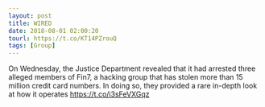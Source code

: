 ```yaml
---
layout: post
title: WIRED
date: 2018-08-01 02:00:20
tourl: https://t.co/KT14PZrouQ
tags: [Group]
---
```

On Wednesday, the Justice Department revealed that it had arrested three alleged members of Fin7, a hacking group that has stolen more than 15 million credit card numbers. In doing so, they provided a rare in-depth look at how it operates https://t.co/i3sFeVXGqz